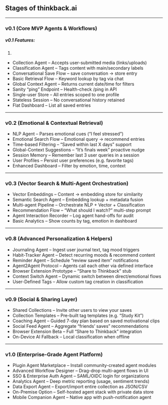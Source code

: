 ## Stages of thinkback.ai
---
### v0.1 (Core MVP Agents & Workflows)
##### v0.1 Features:
1.
- Collection Agent – Accepts user-submitted media (links/uploads)
- Classification Agent – Tags content with main/secondary labels
- Conversational Save Flow – save conversation → store entry
- Basic Retrieval Flow – Keyword lookup by tag via chat
- Global Context Agent – Returns current date/time for filters
- Sanity “ping” Endpoint – Health-check /ping in API
- Single-user Store – All entries scoped to one profile
- Stateless Session – No conversational history retained
- Flat Dashboard – List all saved entries

---

### v0.2 (Emotional & Contextual Retrieval)
- NLP Agent – Parses emotional cues (“I feel stressed”)
- Emotional Search Flow – Emotional query → recommend entries
- Time-based Filtering – “Saved within last X days” support
- Global-Context Suggestions – “It’s finals week” proactive nudge
- Session Memory – Remember last 3 user queries in a session
- User Profiles – Persist user preferences (e.g. favorite tags)
- Enhanced Dashboard – Filter by emotion, time, context

---

### v0.3 (Vector Search & Multi-Agent Orchestration)
- Vector Embeddings – Content → embedding store for similarity
- Semantic Search Agent – Embedding lookup + metadata fusion
- Multi-agent Pipeline – Orchestrate NLP + Vector + Classification
- Recommendation Flow – “What should I watch?” multi-step prompt
- Agent Interaction Recorder – Log agent hand-offs for audit
- Basic Analytics – Show counts by tag, emotion in dashboard

---

### v0.8 (Advanced Personalization & Helpers)
- Journaling Agent – Ingest user journal text, tag mood triggers
- Habit-Tracker Agent – Detect recurring moods & recommend content
- Reminder Agent – Schedule “review saved item” notifications
- Agent2Agent Protocol – Agents call each other via defined interface
- Browser Extension Prototype – “Share to Thinkback” stub
- Context Switch Agent – Dynamic switch between direct/emotional flows
- User-Defined Tags – Allow custom tag creation in classification

---

### v0.9 (Social & Sharing Layer)
- Shared Collections – Invite other users to view your saves
- Collection Templates – Pre-built tag templates (e.g. “Study Kit”)
- Coaching Agent – Guided 7-day plan based on saved motivational clips
- Social Feed Agent – Aggregate “friends’ saves” recommendations
- Browser Extension Beta – Full “Share to Thinkback” integration
- On-Device AI Fallback – Local classification when offline

---

### v1.0 (Enterprise-Grade Agent Platform)
- Plugin Agent Marketplace – Install community-created agent modules
- Advanced Workflow Designer – Drag-drop multi-agent flows in UI
- SSO & Enterprise Auth Agent – SAML/OIDC login for organizations
- Analytics Agent – Deep metric reporting (usage, sentiment trends)
- Data Export Agent – Export/import entire collection as JSON/CSV
- On-Premise Option – Self-hosted agent stack with private data store
- Mobile Companion Agent – Native app with push-notification agent
